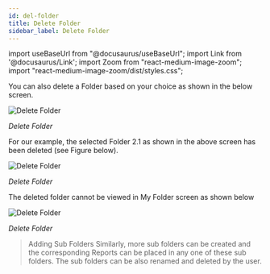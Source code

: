 ```yaml
---
id: del-folder
title: Delete Folder
sidebar_label: Delete Folder
---
```

import useBaseUrl from "@docusaurus/useBaseUrl";
import Link from '@docusaurus/Link';
import Zoom from "react-medium-image-zoom";
import "react-medium-image-zoom/dist/styles.css";

You can also delete a Folder based on your choice as shown in the below screen.

  <div style={{textAlign: 'center'}}>
    <Zoom>
      <img alt="Delete Folder" src={useBaseUrl('doc-images/user-guide/folder11_.png')}/>
    </Zoom>
  </div>

*Delete Folder*

For our example, the selected Folder 2.1 as shown in the above screen has been deleted (see Figure below).

  <div style={{textAlign: 'center'}}>
    <Zoom>
      <img alt="Delete Folder" src={useBaseUrl('doc-images/user-guide/folder12_.png')}/>
    </Zoom>
  </div>

*Delete Folder*

The deleted folder cannot be viewed in My Folder screen as shown below

  <div style={{textAlign: 'center'}}>
    <Zoom>
      <img alt="Delete Folder" src={useBaseUrl('doc-images/user-guide/folder13.png')}/>
    </Zoom>
  </div>

*Delete Folder*

> Adding Sub Folders
  Similarly, more sub folders can be created and the corresponding Reports
  can be placed in any one of these sub folders. The sub folders can be
  also renamed and deleted by the user.